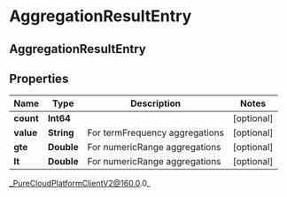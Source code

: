 # AggregationResultEntry

## AggregationResultEntry

## Properties

|Name | Type | Description | Notes|
|------------ | ------------- | ------------- | -------------|
| **count** | **Int64** |  | [optional] |
| **value** | **String** | For termFrequency aggregations | [optional] |
| **gte** | **Double** | For numericRange aggregations | [optional] |
| **lt** | **Double** | For numericRange aggregations | [optional] |



_PureCloudPlatformClientV2@160.0.0_
